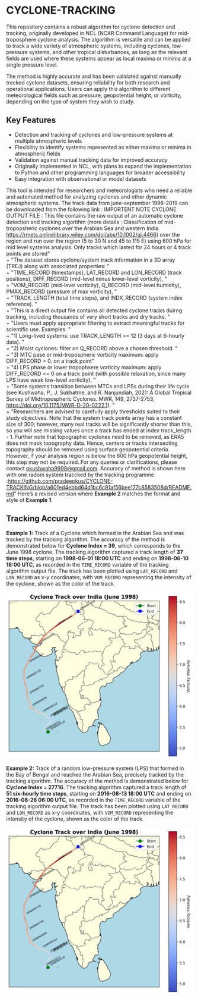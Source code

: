# CYCLONE-TRACKING

This repository contains a robust algorithm for cyclone detection and tracking, originally developed in NCL (NCAR Command Language) for mid-troposphere cyclone analysis. The algorithm is versatile and can be applied to track a wide variety of atmospheric systems, including cyclones, low-pressure systems, and other tropical disturbances, as long as the relevant fields are used where these systems appear as local maxima or minima at a single pressure level.

The method is highly accurate and has been validated against manually tracked cyclone datasets, ensuring reliability for both research and operational applications. Users can apply this algorithm to different meteorological fields such as pressure, geopotential height, or vorticity, depending on the type of system they wish to study.

## Key Features
- Detection and tracking of cyclones and low-pressure systems at multiple atmospheric levels  
- Flexibility to identify systems represented as either maxima or minima in atmospheric fields  
- Validation against manual tracking data for improved accuracy  
- Originally implemented in NCL, with plans to expand the implementation to Python and other programming languages for broader accessibility  
- Easy integration with observational or model datasets  

This tool is intended for researchers and meteorologists who need a reliable and automated method for analyzing cyclones and other dynamic atmospheric systems.
The track data from june-september 1998-2019 can be downloaded from the following link : 
IMPORTENT NOTE CYCLONE OUTPUT FILE : 
This file contains the raw output of an automatic cyclone detection and tracking algorithm (more details : Classification of mid-tropopsheric cyclones over the Arabian Sea and western India https://rmets.onlinelibrary.wiley.com/doi/abs/10.1002/qj.4466) over the region and run over the region (5 to 30 N and 45 to 115 E) using 600 hPa for mid level systems analysis. Only tracks which lasted for 24 hours or 4 track points are stored" \
                 + "The dataset stores cyclone/system track information in a 3D array (TREJ) along with associated properties: " \
                 + "TIME_RECORD (timestamps), LAT_RECORD and LON_RECORD (track positions), DIFF_RECORD (mid-level minus lower-level vorticity), " \
                 + "VOM_RECORD (mid-level vorticity), Q_RECORD (mid-level humidity), PMAX_RECORD (pressure of max vorticity), " \
                 + "TRACK_LENGTH (total time steps), and INDX_RECORD (system index reference). " \
                 + "This is a direct output file contains all detected cyclone tracks duirng tracking, including thousands of very short tracks and dry tracks. " \
                 + "Users must apply appropriate filtering to extract meaningful tracks for scientific use. Examples: " \
                 + "1) Long-lived systems: use TRACK_LENGTH >= 12 (3 days at 6-hourly data). " \
                 + "2) Moist cyclones: filter on Q_RECORD above a chosen threshold. " \
                 + "3) MTC pase or mid-tropospheric vorticity maximum: apply DIFF_RECORD > 0. on a track point" \
                 + "4) LPS phase or lower tropophsere vorticity maximum: apply DIFF_RECORD <= 0  on a track point (with possible relaxation, since many LPS have weak low-level vorticity). " \
                 + "Some systems transition between MTCs and LPSs during their life cycle (see Kushwaha, P., J. Sukhatme, and R. Nanjundiah, 2021: A Global Tropical Survey of Midtropospheric Cyclones. MWR, 149, 2737-2753, https://doi.org/10.1175/MWR-D-20-0222.1). " \
                 + "Researchers are advised to carefully apply thresholds suited to their study objectives. Note that the system track points array has a constant size of 300; however, many real tracks will be significantly shorter than this, so you will see missing values once a track has ended at index track_length - 1. Further note that topographic cyclones need to be removed, as ERA5 does not mask topography data. Hence, centers or tracks intersecting topography should be removed using surface geopotential criteria. However, if your analysis region is below the 600 hPa geopotential height, this step may not be required. For any queries or clarifications, please contact pkushwaha9999@gmail.com. Accuracy of method is shown here with one radom system traccked by the tracking programme :https://github.com/pradeepkus/CYCLONE-TRACKING/blob/a601ed4ebbd64d1bc6c91af56bee177c8583508d/README.md"
Here’s a revised version where **Example 2** matches the format and style of **Example 1**:


## Tracking Accuracy

**Example 1:** Track of a Cyclone which formed in the Arabian Sea and was tracked by the tracking algorithm.
The accuracy of the method is demonstrated below for **Cyclone Index = 39**, which corresponds to the June 1998 cyclone.
The tracking algorithm captured a track length of **37 time steps**, starting on **1998-06-01 18:00 UTC** and ending on **1998-06-10 18:00 UTC**, as recorded in the `TIME_RECORD` variable of the tracking algorithm output file. The track has been plotted using `LAT_RECORD` and `LON_RECORD` as x-y coordinates, with `VOM_RECORD` representing the intensity of the cyclone, shown as the color of the track.

![Cyclone Track with Vorticity](figures/cyclone_track_labeled.png)

**Example 2:** Track of a random low-pressure system (LPS) that formed in the Bay of Bengal and reached the Arabian Sea, precisely tracked by the tracking algorithm.
The accuracy of the method is demonstrated below for **Cyclone Index = 27716**. The tracking algorithm captured a track length of **51 six-hourly time steps**, starting on **2016-08-13 18:00 UTC** and ending on **2016-08-26 06:00 UTC**, as recorded in the `TIME_RECORD` variable of the tracking algorithm output file. The track has been plotted using `LAT_RECORD` and `LON_RECORD` as x-y coordinates, with `VOM_RECORD` representing the intensity of the cyclone, shown as the color of the track.

![Cyclone Track with Vorticity](figures/cyclone_track_labeled.png)
